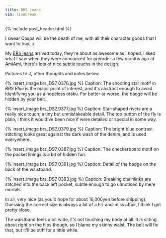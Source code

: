 ```yaml
---
title: BRS jeans
vim: linebreak
---
```


{% include post_header.html %}

I swear Cospa will be the death of me, with all their character goods that I want to buy. :/

My [BRS jeans](http://www.cospa.com/detail/id/00000043643) arrived today, they're about as awesome as I hoped. I liked what I saw when they were announced for preorder a few months ago at [AmiAmi](http://www.amiami.com/top/detail/detail?scode=CGD2-23689), there's lots of nice subtle touchs in the design.

Pictures first, other thoughts and notes below.

{% insert_image brs_DS7_0376.jpg %}
Caption: The shooting star motif in *BRS Blue* is the major point of interest, and it's abstract enough to avoid identifying you as a hopeless otaku. For better or worse, the badge will be hidden by your belt.

{% insert_image brs_DS7_0377.jpg %}
Caption: Star-shaped rivets are a really nice touch; a tiny but unmistakeable detail. The top button of the fly is plain, I think it would've been nice if were detailed or special in some way.

{% insert_image brs_DS7_0379.jpg %}
Caption: The bright blue contrast stitching looks great against the dark wash of the denim, and is used everywhere.

{% insert_image brs_DS7_0387.jpg %}
Caption: The checkerboard motif on the pocket linings is a bit of hidden fun.

{% insert_image brs_DS7_0391.jpg %}
Caption: Detail of the badge on the back of the waistband.

{% insert_image brs_DS7_0393.jpg %}
Caption: Breaking chainlinks are stitched into the back left pocket, subtle enough to go unnoticed by mere mortals.

In all, very nice (as you'd hope for about 16,000yen before shipping). Guessing the correct size is always a bit of a hit-and-miss affair, I think I got pretty close.

The waistband feels a bit wide, it's not touching my body at all. It *is* sitting about right on the hips though, so I blame my skinny waist. The belt will fix that, but it'll be stiff for a little while.

